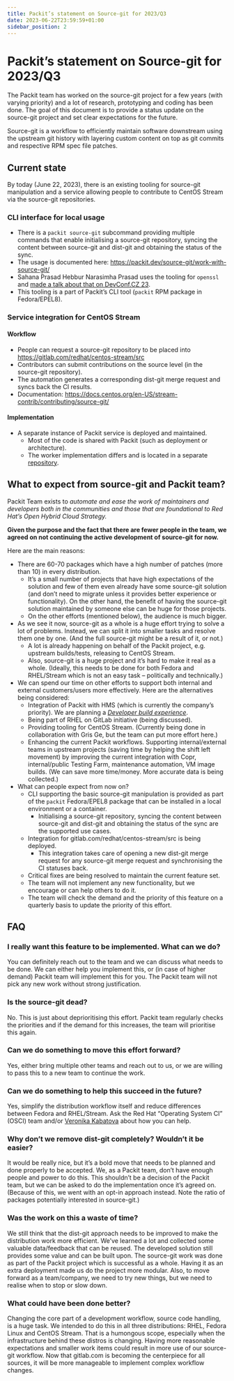 ```yaml
---
title: Packit’s statement on Source-git for 2023/Q3
date: 2023-06-22T23:59:59+01:00
sidebar_position: 2
---
```

# Packit’s statement on Source-git for 2023/Q3

The Packit team has worked on the source-git project for a few years (with varying priority) and a lot of research, prototyping and coding has been done. The goal of this document is to provide a status update on the source-git project and set clear expectations for the future.

Source-git is a workflow to efficiently maintain software downstream using the upstream git history with layering custom content on top as git commits and respective RPM spec file patches.

## Current state

By today (June 22, 2023), there is an existing tooling for source-git manipulation and a service allowing people to contribute to CentOS Stream via the source-git repositories.

### CLI interface for local usage

* There is a `packit source-git` subcommand providing multiple commands that enable initialising a source-git repository, syncing the content between source-git and dist-git and obtaining the status of the sync.
* The usage is documented here: https://packit.dev/source-git/work-with-source-git/
* Sahana Prasad Hebbur Narasimha Prasad uses the tooling for `openssl` and [made a talk about that on DevConf.CZ 23](https://www.youtube.com/watch?v=0j5ZglF0PT8).
* This tooling is a part of Packit’s CLI tool (`packit` RPM package in Fedora/EPEL8).

### Service integration for CentOS Stream

#### Workflow
* People can request a source-git repository to be placed into https://gitlab.com/redhat/centos-stream/src 
* Contributors can submit contributions on the source level (in the source-git repository).
* The automation generates a corresponding dist-git merge request and syncs back the CI results.
* Documentation: https://docs.centos.org/en-US/stream-contrib/contributing/source-git/

#### Implementation
* A separate instance of Packit service is deployed and maintained.
  * Most of the code is shared with Packit (such as deployment or architecture).
  * The worker implementation differs and is located in a separate [repository](https://github.com/packit/hardly).

## What to expect from source-git and Packit team?

Packit Team exists to *automate and ease the work of maintainers and developers both in the communities and those that are foundational to Red Hat’s Open Hybrid Cloud Strategy.*

**Given the purpose and the fact that there are fewer people in the team, we agreed on not continuing the active development of source-git for now.**

Here are the main reasons:
* There are 60-70 packages which have a high number of patches (more than 10) in every distribution.
  * It’s a small number of projects that have high expectations of the solution and few of them even already have some source-git solution (and don’t need to migrate unless it provides better experience or functionality). On the other hand, the benefit of having the source-git solution maintained by someone else can be huge for those projects.
  * On the other efforts (mentioned below), the audience is much bigger.
* As we see it now, source-git as a whole is a huge effort trying to solve a lot of problems. Instead, we can split it into smaller tasks and resolve them one by one. (And the full source-git might be a result of it, or not.)
  * A lot is already happening on behalf of the Packit project, e.g. upstream builds/tests, releasing to CentOS Stream.
  * Also, source-git is a huge project and it’s hard to make it real as a whole. (Ideally, this needs to be done for both Fedora and RHEL/Stream which is not an easy task – politically and technically.)
* We can spend our time on other efforts to support both internal and external customers/users more effectively. Here are the alternatives being considered:
  * Integration of Packit with HMS (which is currently the company’s priority). We are planning a [*Developer build experience*](https://github.com/packit/research/issues/175).
  * Being part of RHEL on GitLab initiative (being discussed).
  * Providing tooling for CentOS Stream. (Currently being done in collaboration with Gris Ge, but the team can put more effort here.)
  * Enhancing the current Packit workflows. Supporting internal/external teams in upstream projects (saving time by helping the shift left movement) by improving the current integration with Copr, internal/public Testing Farm, maintenance automation, VM image builds. (We can save more time/money. More accurate data is being collected.)
* What can people expect from now on?
  * CLI supporting the basic source-git manipulation is provided as part of the `packit` Fedora/EPEL8 package that can be installed in a local environment or a container.
    * Initialising a source-git repository, syncing the content between source-git and dist-git and obtaining the status of the sync are the supported use cases.
  * Integration for gitlab.com/redhat/centos-stream/src is being deployed.
    * This integration takes care of opening a new dist-git merge request for any source-git merge request and synchronising the CI statuses back.
  * Critical fixes are being resolved to maintain the current feature set.
  * The team will not implement any new functionality, but we encourage or can help others to do it.
  * The team will check the demand and the priority of this feature on a quarterly basis to update the priority of this effort.

## FAQ

### I really want this feature to be implemented. What can we do?
You can definitely reach out to the team and we can discuss what needs to be done. We can either help you implement this, or (in case of higher demand) Packit team will implement this for you. The Packit team will not pick any new work without strong justification.

### Is the source-git dead?
No. This is just about deprioritising this effort. Packit team regularly checks the priorities and if the demand for this increases, the team will prioritise this again.

### Can we do something to move this effort forward? 
Yes, either bring multiple other teams and reach out to us, or we are willing to pass this to a new team to continue the work.

### Can we do something to help this succeed in the future?
Yes, simplify the distribution workflow itself and reduce differences between Fedora and RHEL/Stream. Ask the Red Hat “Operating System CI” (OSCI) team and/or [Veronika Kabatova](https://github.com/veruu) about how you can help.

### Why don’t we remove dist-git completely? Wouldn’t it be easier?
It would be really nice, but it’s a bold move that needs to be planned and done properly to be accepted. We, as a Packit team, don’t have enough people and power to do this. This shouldn’t be a decision of the Packit team, but we can be asked to do the implementation once it’s agreed on. (Because of this, we went with an opt-in approach instead. Note the ratio of packages potentially interested in source-git.)

### Was the work on this a waste of time?
We still think that the dist-git approach needs to be improved to make the distribution work more efficient. We’ve learned a lot and collected some valuable data/feedback that can be reused. The developed solution still provides some value and can be built upon. The source-git work was done as part of the Packit project which is successful as a whole. Having it as an extra deployment made us do the project more modular.
Also, to move forward as a team/company, we need to try new things, but we need to realise when to stop or slow down.

### What could have been done better?
Changing the core part of a development workflow, source code handling, is a huge task. We intended to do this in all three distributions: RHEL, Fedora Linux and CentOS Stream. That is a humongous scope, especially when the infrastructure behind these distros is changing. Having more reasonable expectations and smaller work items could result in more use of our source-git workflow. Now that gitlab.com is becoming the centerpiece for all sources, it will be more manageable to implement complex workflow changes.
